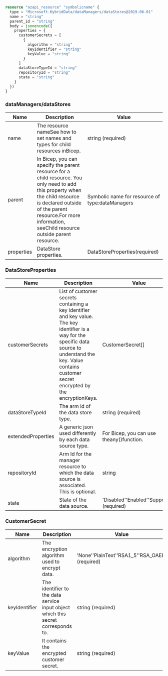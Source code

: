 ```terraform
resource "azapi_resource" "symbolicname" {
  type = "Microsoft.HybridData/dataManagers/dataStores@2019-06-01"
  name = "string"
  parent_id = "string"
  body = jsonencode({
    properties = {
      customerSecrets = [
        {
          algorithm = "string"
          keyIdentifier = "string"
          keyValue = "string"
        }
      ]
      dataStoreTypeId = "string"
      repositoryId = "string"
      state = "string"
    }
  })
}

```

### dataManagers/dataStores

| Name | Description | Value |
|-|-|-|
| name | The resource nameSee how to set names and types for child resources inBicep. | string (required) |
| parent | In Bicep, you can specify the parent resource for a child resource. You only need to add this property when the child resource is declared outside of the parent resource.For more information, seeChild resource outside parent resource. | Symbolic name for resource of type:dataManagers |
| properties | DataStore properties. | DataStoreProperties(required) |


### DataStoreProperties

| Name | Description | Value |
|-|-|-|
| customerSecrets | List of customer secrets containing a key identifier and key value. The key identifier is a way for the specific data source to understand the key. Value contains customer secret encrypted by the encryptionKeys. | CustomerSecret[] |
| dataStoreTypeId | The arm id of the data store type. | string (required) |
| extendedProperties | A generic json used differently by each data source type. | For Bicep, you can use theany()function. |
| repositoryId | Arm Id for the manager resource to which the data source is associated. This is optional. | string |
| state | State of the data source. | 'Disabled''Enabled''Supported' (required) |


### CustomerSecret

| Name | Description | Value |
|-|-|-|
| algorithm | The encryption algorithm used to encrypt data. | 'None''PlainText''RSA1_5''RSA_OAEP' (required) |
| keyIdentifier | The identifier to the data service input object which this secret corresponds to. | string (required) |
| keyValue | It contains the encrypted customer secret. | string (required) |


